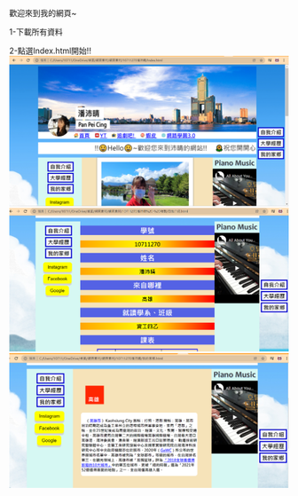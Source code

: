 歡迎來到我的網頁~

1-下載所有資料

2-點選Index.html開始!!
![image](https://github.com/PeiCing/My-Html/blob/main/img/%E6%88%91%E7%9A%84%E7%B6%B2%E7%AB%99.PNG)
![image](https://github.com/PeiCing/My-Html/blob/main/img/%E6%88%91%E7%9A%84%E7%B6%B2%E7%AB%992.PNG)
![image](https://github.com/PeiCing/My-Html/blob/main/img/%E6%88%91%E7%9A%84%E7%B6%B2%E7%AB%993.PNG)
